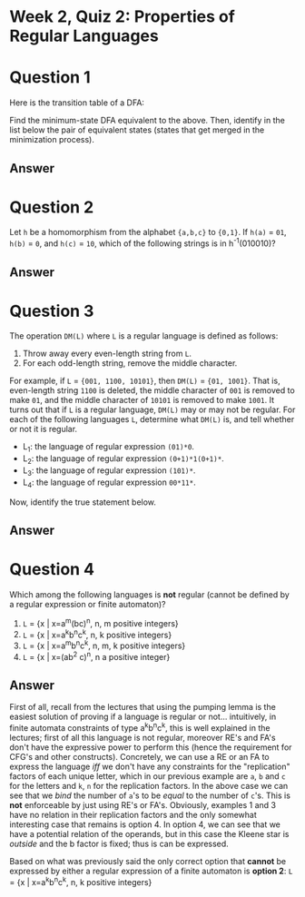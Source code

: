 # Week 2, Quiz 2: Properties of Regular Languages

# Question 1

Here is the transition table of a DFA:

Find the minimum-state DFA equivalent to the above. Then, identify in the list below the 
pair of equivalent states (states that get merged in the minimization process).

## Answer

# Question 2

Let `h` be a homomorphism from the alphabet `{a,b,c}` to `{0,1}`. If `h(a)` = `01`, `h(b)` = `0`, 
and `h(c)` = `10`, which of the following strings is in h<sup>-1</sup>(010010)?

## Answer

# Question 3

The operation `DM(L)` where `L` is a regular language is defined as follows:
 
 1. Throw away every even-length string from `L`.
 2. For each odd-length string, remove the middle character.

For example, if `L` = `{001, 1100, 10101}`, then `DM(L)` = `{01, 1001}`. That is, even-length 
string `1100` is deleted, the middle character of `001` is removed to make `01`, and the 
middle character of `10101` is removed to make `1001`. It turns out that if `L` is a regular 
language, `DM(L)` may or may not be regular. For each of the following languages `L`, 
determine what `DM(L)` is, and tell whether or not it is regular.

 * L<sub>1</sub>: the language of regular expression `(01)*0`.
 * L<sub>2</sub>: the language of regular expression `(0+1)*1(0+1)*`.
 * L<sub>3</sub>: the language of regular expression `(101)*`.
 * L<sub>4</sub>: the language of regular expression `00*11*`.
 
Now, identify the true statement below.

## Answer

# Question 4

Which among the following languages is **not** regular (cannot be defined by a regular 
expression or finite automaton)?

1. `L` = {x | x=a<sup>m</sup>(bc)<sup>n</sup>, n, m positive integers}
2. `L` = {x | x=a<sup>k</sup>b<sup>n</sup>c<sup>k</sup>, n, k positive integers}
3. `L` = {x | x=a<sup>m</sup>b<sup>n</sup>c<sup>k</sup>, n, m, k positive integers}
4. `L` = {x | x=(ab<sup>2</sup> c)<sup>n</sup>, n a positive integer}

## Answer

First of all, recall from the lectures that using the pumping lemma is the easiest solution of proving if a language
is regular or not... intuitively, in finite automata constraints of type a<sup>k</sup>b<sup>n</sup>c<sup>k</sup>, this
is well explained in the lectures; first of all this language is not regular, moreover RE's and FA's don't have
the expressive power to perform this (hence the requirement for CFG's and other constructs). Concretely, we can
use a RE or an FA to express the language *iff* we don't have any constraints for the "replication" factors of each 
unique letter, which in our previous example are `a`, `b` and `c` for the letters and `k`, `n` for the replication
factors. In the above case we can see that we *bind* the number of `a`'s to be *equal* to the number of `c`'s. This
is **not** enforceable by just using RE's or FA's. Obviously, examples 1 and 3 have no relation in their replication
factors and the only somewhat interesting case that remains is option 4. In option 4, we can see that we have a 
potential relation of the operands, but in this case the Kleene star is *outside* and the b factor is fixed; thus
is can be expressed.

Based on what was previously said the only correct option that **cannot** be expressed by either a regular expression
of a finite automaton is **option 2**: `L` = {x | x=a<sup>k</sup>b<sup>n</sup>c<sup>k</sup>, n, k positive integers}
